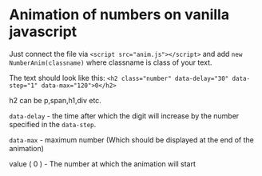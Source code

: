 # Animation of numbers on vanilla javascript

Just connect the file via `<script src="anim.js"></script>` and add `new NumberAnim(classname)` where classname is class of your text.

The text should look like this:
`<h2 class="number" data-delay="30" data-step="1" data-max="120">0</h2>`

h2 can be p,span,h1,div etc.


`data-delay` - the time after which the digit will increase by the number specified in the `data-step`.

`data-max` - maximum number (Which should be displayed at the end of the animation)

value ( 0 ) - The number at which the animation will start
